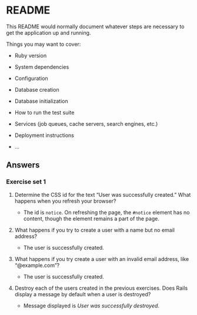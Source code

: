 # README

This README would normally document whatever steps are necessary to get the
application up and running.

Things you may want to cover:

* Ruby version

* System dependencies

* Configuration

* Database creation

* Database initialization

* How to run the test suite

* Services (job queues, cache servers, search engines, etc.)

* Deployment instructions

* ...

## Answers

### Exercise set 1

1. Determine the CSS id for the text “User was successfully created.” What happens when you refresh your browser?

    - The id is `notice`. On refreshing the page, the `#notice` element has no content, though the element remains a part of the page.

2. What happens if you try to create a user with a name but no email address?

    - The user is successfully created.

3. What happens if you try create a user with an invalid email address, like “@example.com”?

    - The user is successfully created.

4. Destroy each of the users created in the previous exercises. Does Rails display a message by default when a user is destroyed?

    - Message displayed is _User was successfully destroyed._ 